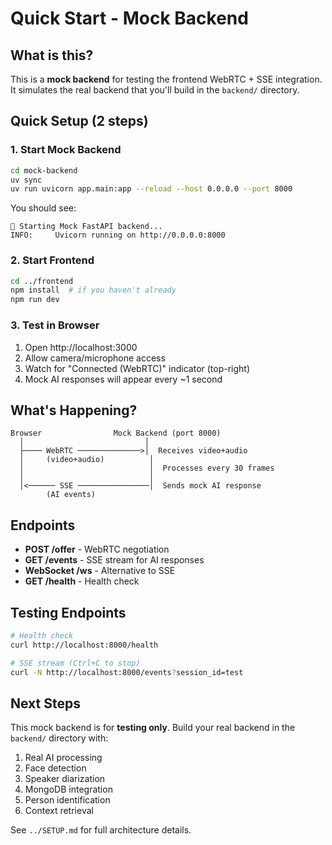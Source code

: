 # Quick Start - Mock Backend

## What is this?

This is a **mock backend** for testing the frontend WebRTC + SSE integration. It simulates the real backend that you'll build in the `backend/` directory.

## Quick Setup (2 steps)

### 1. Start Mock Backend

```bash
cd mock-backend
uv sync
uv run uvicorn app.main:app --reload --host 0.0.0.0 --port 8000
```

You should see:
```
🚀 Starting Mock FastAPI backend...
INFO:     Uvicorn running on http://0.0.0.0:8000
```

### 2. Start Frontend

```bash
cd ../frontend
npm install  # if you haven't already
npm run dev
```

### 3. Test in Browser

1. Open http://localhost:3000
2. Allow camera/microphone access
3. Watch for "Connected (WebRTC)" indicator (top-right)
4. Mock AI responses will appear every ~1 second

## What's Happening?

```
Browser                Mock Backend (port 8000)
  │                           │
  ├──── WebRTC ──────────────>│  Receives video+audio
  │     (video+audio)          │
  │                            │  Processes every 30 frames
  │                            │
  │<────── SSE ────────────────│  Sends mock AI response
        (AI events)
```

## Endpoints

- **POST /offer** - WebRTC negotiation
- **GET /events** - SSE stream for AI responses
- **WebSocket /ws** - Alternative to SSE
- **GET /health** - Health check

## Testing Endpoints

```bash
# Health check
curl http://localhost:8000/health

# SSE stream (Ctrl+C to stop)
curl -N http://localhost:8000/events?session_id=test
```

## Next Steps

This mock backend is for **testing only**. Build your real backend in the `backend/` directory with:

1. Real AI processing
2. Face detection
3. Speaker diarization
4. MongoDB integration
5. Person identification
6. Context retrieval

See `../SETUP.md` for full architecture details.

